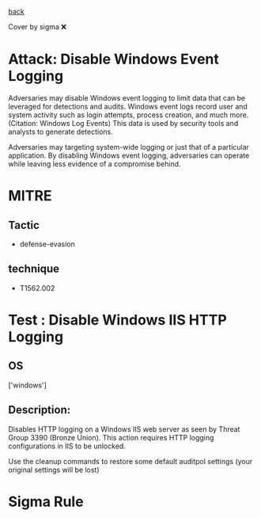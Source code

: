 [back](../index.md)

Cover by sigma :x: 

# Attack: Disable Windows Event Logging

 Adversaries may disable Windows event logging to limit data that can be leveraged for detections and audits. Windows event logs record user and system activity such as login attempts, process creation, and much more.(Citation: Windows Log Events) This data is used by security tools and analysts to generate detections.

Adversaries may targeting system-wide logging or just that of a particular application. By disabling Windows event logging, adversaries can operate while leaving less evidence of a compromise behind.

# MITRE
## Tactic
  - defense-evasion

## technique
  - T1562.002

# Test : Disable Windows IIS HTTP Logging

## OS

 ['windows']

## Description:

 Disables HTTP logging on a Windows IIS web server as seen by Threat Group 3390 (Bronze Union).
This action requires HTTP logging configurations in IIS to be unlocked.

Use the cleanup commands to restore some default auditpol settings (your original settings will be lost)


# Sigma Rule
